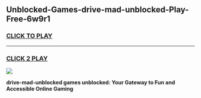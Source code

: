 
## Unblocked-Games-drive-mad-unblocked-Play-Free-6w9r1
<h3>
<a href="https://premium76.site?title=drive-mad-unblocked&ref=23A">CLICK TO PLAY</a></h3>
<hr>

<h3>
<a href="https://premium76.site?title=drive-mad-unblocked&ref=23A">CLICK 2 PLAY</a>
  
</h3>

<a href="https://premium76.site?title=drive-mad-unblocked&ref=23A"><img src="https://clearcache.store/games.png"></a>


**drive-mad-unblocked games unblocked: Your Gateway to Fun and Accessible Online Gaming**
